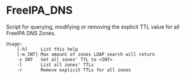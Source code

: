 # FreeIPA_DNS

Script for querying, modifying or removing the explicit TTL value for all FreeIPA DNS Zones.

```
Usage:
    [-h]     List this help
    [-m INT] Max amount of zones LDAP search will return
    -s INT   Set all zones' TTL to <INT>
    -l       List all zones' TTLs
    -r       Remove explicit TTLs for all zones
```
